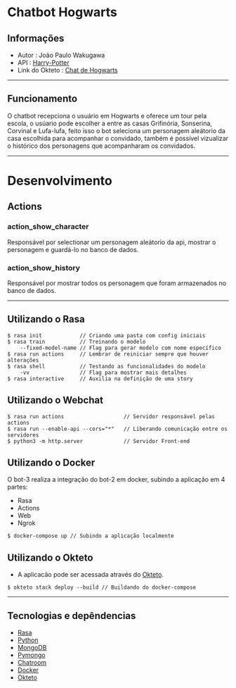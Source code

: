# Chatbot Hogwarts
## Informações
- Autor : João Paulo Wakugawa 
- API : <a href="http://hp-api.herokuapp.com/">Harry-Potter</a>
- Link do Okteto : <a href="https://web-jpwakugawa.cloud.okteto.net/">Chat de Hogwarts</a>

---

## Funcionamento
O chatbot recepciona o usuário em Hogwarts e oferece um tour pela escola, o usúario pode escolher a entre as casas Grifinória, Sonserina, Corvinal e Lufa-lufa, feito isso o bot seleciona um personagem aleátorio da casa escolhida para acompanhar o convidado, também é possível vizualizar o histórico dos personagens que acompanharam os convidados.

---

# Desenvolvimento
## Actions 
### action_show_character 
Responsável por selectionar um personagem aleátorio da api, mostrar o personagem e guardá-lo no banco de dados.
### action_show_history 
Responsável por mostrar todos os personagem que foram armazenados no banco de dados. 

---

## Utilizando o Rasa
```
$ rasa init            // Criando uma pasta com config iniciais
$ rasa train           // Treinando o modelo
    --fixed-model-name // Flag para gerar modelo com nome específico
$ rasa run actions     // Lembrar de reiniciar sempre que houver alterações
$ rasa shell           // Testando as funcionalidades do modelo
    -vv                // Flag para mostrar mais detalhes
$ rasa interactive     // Auxilia na definição de uma story 
```

## Utilizando o Webchat
```
$ rasa run actions                   // Servidor responsável pelas actions
$ rasa run --enable-api --cors="*"   // Liberando comunicação entre os servidores
$ python3 -m http.server             // Servidor Front-end
```
## Utilizando o Docker
O bot-3 realiza a integração do bot-2 em docker, subindo a aplicação em 4 partes:
- Rasa
- Actions
- Web 
- Ngrok
```
$ docker-compose up // Subindo a aplicação localmente
```

## Utilizando o Okteto
- A aplicacão pode ser acessada através do <a href="">Okteto</a>.
```
$ okteto stack deploy --build // Buildando do docker-compose
```

---

## Tecnologias e depêndencias
- <a href="https://rasa.com/docs/rasa/installation/">Rasa</a>
- <a href="https://docs.python.org/3/">Python</a>
- <a href="https://docs.mongodb.com/">MongoDB</a>
- <a href="https://pymongo.readthedocs.io/en/stable/index.html">Pymongo</a>
- <a href="https://github.com/scalableminds/chatroom">Chatroom</a>
- <a href="https://docs.docker.com/">Docker</a>
- <a href="https://okteto.com/docs/getting-started/index.html">Okteto</a>
